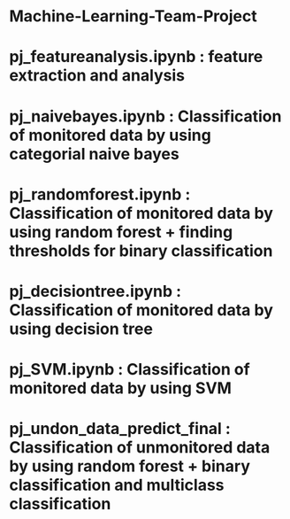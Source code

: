 # Machine-Learning-Team-Project

# pj_featureanalysis.ipynb : feature extraction and analysis
# pj_naivebayes.ipynb : Classification of monitored data by using categorial naive bayes
# pj_randomforest.ipynb : Classification of monitored data by using random forest + finding thresholds for binary classification
# pj_decisiontree.ipynb : Classification of monitored data by using decision tree
# pj_SVM.ipynb : Classification of monitored data by using SVM
# pj_undon_data_predict_final : Classification of unmonitored data by using random forest + binary classification and multiclass classification
